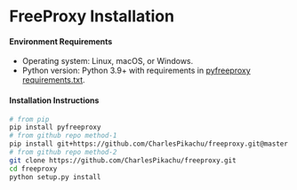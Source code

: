 # FreeProxy Installation

#### Environment Requirements

- Operating system: Linux, macOS, or Windows.
- Python version: Python 3.9+ with requirements in [pyfreeproxy requirements.txt](https://github.com/CharlesPikachu/freeproxy/blob/master/requirements.txt).

#### Installation Instructions

```sh
# from pip
pip install pyfreeproxy
# from github repo method-1
pip install git+https://github.com/CharlesPikachu/freeproxy.git@master
# from github repo method-2
git clone https://github.com/CharlesPikachu/freeproxy.git
cd freeproxy
python setup.py install
```